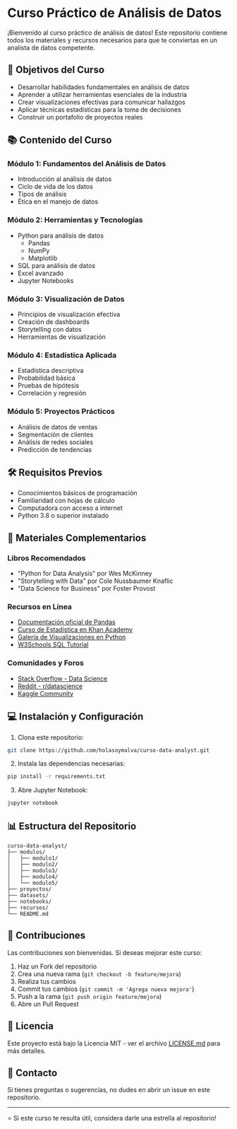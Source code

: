 # Curso Práctico de Análisis de Datos

¡Bienvenido al curso práctico de análisis de datos! Este repositorio contiene todos los materiales y recursos necesarios para que te conviertas en un analista de datos competente.

## 🎯 Objetivos del Curso

- Desarrollar habilidades fundamentales en análisis de datos
- Aprender a utilizar herramientas esenciales de la industria
- Crear visualizaciones efectivas para comunicar hallazgos
- Aplicar técnicas estadísticas para la toma de decisiones
- Construir un portafolio de proyectos reales

## 📚 Contenido del Curso

### Módulo 1: Fundamentos del Análisis de Datos
- Introducción al análisis de datos
- Ciclo de vida de los datos
- Tipos de análisis
- Ética en el manejo de datos

### Módulo 2: Herramientas y Tecnologías
- Python para análisis de datos
  - Pandas
  - NumPy
  - Matplotlib
- SQL para análisis de datos
- Excel avanzado
- Jupyter Notebooks

### Módulo 3: Visualización de Datos
- Principios de visualización efectiva
- Creación de dashboards
- Storytelling con datos
- Herramientas de visualización

### Módulo 4: Estadística Aplicada
- Estadística descriptiva
- Probabilidad básica
- Pruebas de hipótesis
- Correlación y regresión

### Módulo 5: Proyectos Prácticos
- Análisis de datos de ventas
- Segmentación de clientes
- Análisis de redes sociales
- Predicción de tendencias

## 🛠️ Requisitos Previos

- Conocimientos básicos de programación
- Familiaridad con hojas de cálculo
- Computadora con acceso a internet
- Python 3.8 o superior instalado

## 📖 Materiales Complementarios

### Libros Recomendados
- "Python for Data Analysis" por Wes McKinney
- "Storytelling with Data" por Cole Nussbaumer Knaflic
- "Data Science for Business" por Foster Provost

### Recursos en Línea
- [Documentación oficial de Pandas](https://pandas.pydata.org/docs/)
- [Curso de Estadística en Khan Academy](https://www.khanacademy.org/math/statistics-probability)
- [Galería de Visualizaciones en Python](https://python-graph-gallery.com/)
- [W3Schools SQL Tutorial](https://www.w3schools.com/sql/)

### Comunidades y Foros
- [Stack Overflow - Data Science](https://stackoverflow.com/questions/tagged/data-science)
- [Reddit - r/datascience](https://www.reddit.com/r/datascience/)
- [Kaggle Community](https://www.kaggle.com/discussions)

## 💻 Instalación y Configuración

1. Clona este repositorio:
```bash
git clone https://github.com/holasoymalva/curso-data-analyst.git
```

2. Instala las dependencias necesarias:
```bash
pip install -r requirements.txt
```

3. Abre Jupyter Notebook:
```bash
jupyter notebook
```

## 📊 Estructura del Repositorio

```
curso-data-analyst/
├── modulos/
│   ├── modulo1/
│   ├── modulo2/
│   ├── modulo3/
│   ├── modulo4/
│   └── modulo5/
├── proyectos/
├── datasets/
├── notebooks/
├── recursos/
└── README.md
```

## 🤝 Contribuciones

Las contribuciones son bienvenidas. Si deseas mejorar este curso:

1. Haz un Fork del repositorio
2. Crea una nueva rama (`git checkout -b feature/mejora`)
3. Realiza tus cambios
4. Commit tus cambios (`git commit -m 'Agrega nueva mejora'`)
5. Push a la rama (`git push origin feature/mejora`)
6. Abre un Pull Request

## 📜 Licencia

Este proyecto está bajo la Licencia MIT - ver el archivo [LICENSE.md](LICENSE.md) para más detalles.

## 📧 Contacto

Si tienes preguntas o sugerencias, no dudes en abrir un issue en este repositorio.

---
⭐️ Si este curso te resulta útil, considera darle una estrella al repositorio!
